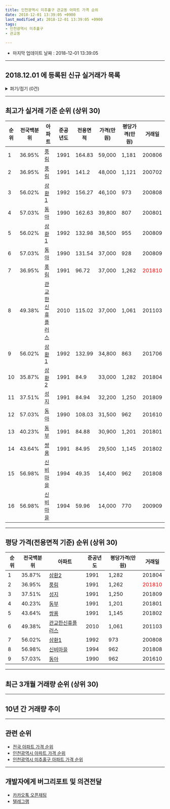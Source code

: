 ```yaml
---
title: 인천광역시 미추홀구 관교동 아파트 가격 순위
date: 2018-12-01 13:39:05 +0900
last_modified_at: 2018-12-01 13:39:05 +0900
tags:
- 인천광역시 미추홀구
- 관교동

---
```


* 마지막 업데이트 날짜 : 2018-12-01 13:39:05

---

## 2018.12.01 에 등록된 신규 실거래가 목록

<details>
<summary>펴기/접기 (0건)</summary>
<div markdown="1">

|아파트|전국백분위|준공년도|전용면적|가격(만원)|평당가격(만원)|거래일|
|---|---|---|---|---|---|---|
|없음|||||||


</div>
</details>

---

## 최고가 실거래 기준 순위 (상위 30)


|순위|전국백분위|아파트|준공년도|전용면적|가격(만원)|평당가격(만원)|거래일|
|---|---|---|---|---|---|---|---|
|1|36.95%|[풍림](https://search.naver.com/search.naver?query=%EC%9D%B8%EC%B2%9C%EA%B4%91%EC%97%AD%EC%8B%9C+%EB%AF%B8%EC%B6%94%ED%99%80%EA%B5%AC+%EA%B4%80%EA%B5%90%EB%8F%99+%ED%92%8D%EB%A6%BC)|1991|164.83|59,000|1,181|200806|
|2|36.95%|[풍림](https://search.naver.com/search.naver?query=%EC%9D%B8%EC%B2%9C%EA%B4%91%EC%97%AD%EC%8B%9C+%EB%AF%B8%EC%B6%94%ED%99%80%EA%B5%AC+%EA%B4%80%EA%B5%90%EB%8F%99+%ED%92%8D%EB%A6%BC)|1991|141.2|48,000|1,121|200702|
|3|56.02%|[삼환1](https://search.naver.com/search.naver?query=%EC%9D%B8%EC%B2%9C%EA%B4%91%EC%97%AD%EC%8B%9C+%EB%AF%B8%EC%B6%94%ED%99%80%EA%B5%AC+%EA%B4%80%EA%B5%90%EB%8F%99+%EC%82%BC%ED%99%981)|1992|156.27|46,100|973|200808|
|4|57.03%|[동아](https://search.naver.com/search.naver?query=%EC%9D%B8%EC%B2%9C%EA%B4%91%EC%97%AD%EC%8B%9C+%EB%AF%B8%EC%B6%94%ED%99%80%EA%B5%AC+%EA%B4%80%EA%B5%90%EB%8F%99+%EB%8F%99%EC%95%84)|1990|162.63|39,800|807|200801|
|5|56.02%|[삼환1](https://search.naver.com/search.naver?query=%EC%9D%B8%EC%B2%9C%EA%B4%91%EC%97%AD%EC%8B%9C+%EB%AF%B8%EC%B6%94%ED%99%80%EA%B5%AC+%EA%B4%80%EA%B5%90%EB%8F%99+%EC%82%BC%ED%99%981)|1992|132.98|38,500|955|200809|
|6|57.03%|[동아](https://search.naver.com/search.naver?query=%EC%9D%B8%EC%B2%9C%EA%B4%91%EC%97%AD%EC%8B%9C+%EB%AF%B8%EC%B6%94%ED%99%80%EA%B5%AC+%EA%B4%80%EA%B5%90%EB%8F%99+%EB%8F%99%EC%95%84)|1990|131.54|37,000|928|200809|
|7|36.95%|[풍림](https://search.naver.com/search.naver?query=%EC%9D%B8%EC%B2%9C%EA%B4%91%EC%97%AD%EC%8B%9C+%EB%AF%B8%EC%B6%94%ED%99%80%EA%B5%AC+%EA%B4%80%EA%B5%90%EB%8F%99+%ED%92%8D%EB%A6%BC)|1991|96.72|37,000|1,262|<span style="color:red">201810</span>|
|8|49.38%|[관교한신휴플러스](https://search.naver.com/search.naver?query=%EC%9D%B8%EC%B2%9C%EA%B4%91%EC%97%AD%EC%8B%9C+%EB%AF%B8%EC%B6%94%ED%99%80%EA%B5%AC+%EA%B4%80%EA%B5%90%EB%8F%99+%EA%B4%80%EA%B5%90%ED%95%9C%EC%8B%A0%ED%9C%B4%ED%94%8C%EB%9F%AC%EC%8A%A4)|2010|115.02|37,000|1,061|201103|
|9|56.02%|[삼환1](https://search.naver.com/search.naver?query=%EC%9D%B8%EC%B2%9C%EA%B4%91%EC%97%AD%EC%8B%9C+%EB%AF%B8%EC%B6%94%ED%99%80%EA%B5%AC+%EA%B4%80%EA%B5%90%EB%8F%99+%EC%82%BC%ED%99%981)|1992|132.99|34,800|863|201706|
|10|35.87%|[삼환2](https://search.naver.com/search.naver?query=%EC%9D%B8%EC%B2%9C%EA%B4%91%EC%97%AD%EC%8B%9C+%EB%AF%B8%EC%B6%94%ED%99%80%EA%B5%AC+%EA%B4%80%EA%B5%90%EB%8F%99+%EC%82%BC%ED%99%982)|1991|84.9|33,000|1,282|201804|
|11|37.51%|[성지](https://search.naver.com/search.naver?query=%EC%9D%B8%EC%B2%9C%EA%B4%91%EC%97%AD%EC%8B%9C+%EB%AF%B8%EC%B6%94%ED%99%80%EA%B5%AC+%EA%B4%80%EA%B5%90%EB%8F%99+%EC%84%B1%EC%A7%80)|1991|84.94|32,200|1,250|201809|
|12|57.03%|[동아](https://search.naver.com/search.naver?query=%EC%9D%B8%EC%B2%9C%EA%B4%91%EC%97%AD%EC%8B%9C+%EB%AF%B8%EC%B6%94%ED%99%80%EA%B5%AC+%EA%B4%80%EA%B5%90%EB%8F%99+%EB%8F%99%EC%95%84)|1990|108.03|31,500|962|201610|
|13|40.23%|[동부](https://search.naver.com/search.naver?query=%EC%9D%B8%EC%B2%9C%EA%B4%91%EC%97%AD%EC%8B%9C+%EB%AF%B8%EC%B6%94%ED%99%80%EA%B5%AC+%EA%B4%80%EA%B5%90%EB%8F%99+%EB%8F%99%EB%B6%80)|1991|84.88|30,900|1,201|201801|
|14|43.64%|[쌍용](https://search.naver.com/search.naver?query=%EC%9D%B8%EC%B2%9C%EA%B4%91%EC%97%AD%EC%8B%9C+%EB%AF%B8%EC%B6%94%ED%99%80%EA%B5%AC+%EA%B4%80%EA%B5%90%EB%8F%99+%EC%8C%8D%EC%9A%A9)|1991|84.95|29,500|1,145|201802|
|15|56.98%|[신비마을](https://search.naver.com/search.naver?query=%EC%9D%B8%EC%B2%9C%EA%B4%91%EC%97%AD%EC%8B%9C+%EB%AF%B8%EC%B6%94%ED%99%80%EA%B5%AC+%EA%B4%80%EA%B5%90%EB%8F%99+%EC%8B%A0%EB%B9%84%EB%A7%88%EC%9D%84)|1994|49.35|14,400|962|201808|
|16|56.98%|[신비마을](https://search.naver.com/search.naver?query=%EC%9D%B8%EC%B2%9C%EA%B4%91%EC%97%AD%EC%8B%9C+%EB%AF%B8%EC%B6%94%ED%99%80%EA%B5%AC+%EA%B4%80%EA%B5%90%EB%8F%99+%EC%8B%A0%EB%B9%84%EB%A7%88%EC%9D%84)|1994|59.96|14,000|770|200909|


---

## 평당 가격(전용면적 기준) 순위 (상위 30)


|순위|전국백분위|아파트|준공년도|평당가격(만원)|거래일|
|---|---|---|---|---|---|
|1|35.87%|[삼환2](https://search.naver.com/search.naver?query=%EC%9D%B8%EC%B2%9C%EA%B4%91%EC%97%AD%EC%8B%9C+%EB%AF%B8%EC%B6%94%ED%99%80%EA%B5%AC+%EA%B4%80%EA%B5%90%EB%8F%99+%EC%82%BC%ED%99%982)|1991|1,282|201804|
|2|36.95%|[풍림](https://search.naver.com/search.naver?query=%EC%9D%B8%EC%B2%9C%EA%B4%91%EC%97%AD%EC%8B%9C+%EB%AF%B8%EC%B6%94%ED%99%80%EA%B5%AC+%EA%B4%80%EA%B5%90%EB%8F%99+%ED%92%8D%EB%A6%BC)|1991|1,262|<span style="color:red">201810</span>|
|3|37.51%|[성지](https://search.naver.com/search.naver?query=%EC%9D%B8%EC%B2%9C%EA%B4%91%EC%97%AD%EC%8B%9C+%EB%AF%B8%EC%B6%94%ED%99%80%EA%B5%AC+%EA%B4%80%EA%B5%90%EB%8F%99+%EC%84%B1%EC%A7%80)|1991|1,250|201809|
|4|40.23%|[동부](https://search.naver.com/search.naver?query=%EC%9D%B8%EC%B2%9C%EA%B4%91%EC%97%AD%EC%8B%9C+%EB%AF%B8%EC%B6%94%ED%99%80%EA%B5%AC+%EA%B4%80%EA%B5%90%EB%8F%99+%EB%8F%99%EB%B6%80)|1991|1,201|201801|
|5|43.64%|[쌍용](https://search.naver.com/search.naver?query=%EC%9D%B8%EC%B2%9C%EA%B4%91%EC%97%AD%EC%8B%9C+%EB%AF%B8%EC%B6%94%ED%99%80%EA%B5%AC+%EA%B4%80%EA%B5%90%EB%8F%99+%EC%8C%8D%EC%9A%A9)|1991|1,145|201802|
|6|49.38%|[관교한신휴플러스](https://search.naver.com/search.naver?query=%EC%9D%B8%EC%B2%9C%EA%B4%91%EC%97%AD%EC%8B%9C+%EB%AF%B8%EC%B6%94%ED%99%80%EA%B5%AC+%EA%B4%80%EA%B5%90%EB%8F%99+%EA%B4%80%EA%B5%90%ED%95%9C%EC%8B%A0%ED%9C%B4%ED%94%8C%EB%9F%AC%EC%8A%A4)|2010|1,061|201103|
|7|56.02%|[삼환1](https://search.naver.com/search.naver?query=%EC%9D%B8%EC%B2%9C%EA%B4%91%EC%97%AD%EC%8B%9C+%EB%AF%B8%EC%B6%94%ED%99%80%EA%B5%AC+%EA%B4%80%EA%B5%90%EB%8F%99+%EC%82%BC%ED%99%981)|1992|973|200808|
|8|56.98%|[신비마을](https://search.naver.com/search.naver?query=%EC%9D%B8%EC%B2%9C%EA%B4%91%EC%97%AD%EC%8B%9C+%EB%AF%B8%EC%B6%94%ED%99%80%EA%B5%AC+%EA%B4%80%EA%B5%90%EB%8F%99+%EC%8B%A0%EB%B9%84%EB%A7%88%EC%9D%84)|1994|962|201808|
|9|57.03%|[동아](https://search.naver.com/search.naver?query=%EC%9D%B8%EC%B2%9C%EA%B4%91%EC%97%AD%EC%8B%9C+%EB%AF%B8%EC%B6%94%ED%99%80%EA%B5%AC+%EA%B4%80%EA%B5%90%EB%8F%99+%EB%8F%99%EC%95%84)|1990|962|201610|


---

## 최근 3개월 거래량 순위 (상위 30)


<div style="width:100%;">
    <canvas id="deal_count_ranking" height="250"></canvas>
</div>


<script>
new Chart(document.getElementById("deal_count_ranking"), {
    type: 'horizontalBar',
    data: {
        labels: ['동아', '동부', '삼환1', '삼환2', '신비마을', '성지', '풍림'],
        datasets: [{
            label: '실거래 수',
            data: [3, 3, 2, 2, 2, 1, 1],
            borderColor: "rgba(255, 0, 128, 1)",
            backgroundColor: "rgba(255, 0, 128, 0.5)",
            fill: false,
        }]
    },
    options: {
        responsive: true,
        title: {
            display: true,
            text: '최근 3개월 거래량 순위'
        },
        tooltips: {
            mode: 'index',
            intersect: false,
            callbacks: {
                title: function(tooltipItems, data) {
                    return "실거래 수:";
                },
                label: function(tooltipItem, data) {
                    return data.labels[tooltipItem.index] + ": " + tooltipItem.xLabel;
                }
            }
        },
        hover: {
            mode: 'nearest',
            intersect: true
        },
        scales: {
            xAxes: [{
                display: true,
                scaleLabel: {
                    display: true,
                    labelString: '실거래 수'
                },
                ticks: {
                    suggestedMin: 0,
                }
            }],
            yAxes: [{
                display: true,
                ticks: {
                    autoSkip: false,
                    callback: function(value, index, values) {
                        if (value.length > 15)
                            return value.substr(0, 13) + "...";
                        else
                            return value;
                    }
                },
                scaleLabel: {
                    display: false,
                }
            }]
        }
    }
});

</script>


---

## 10년 간 거래량 추이


<div style="width:100%;">
    <canvas id="deal_progress" height="250"></canvas>
</div>

<script>
new Chart(document.getElementById("deal_progress"), {
    type: 'line',
    data: {
        labels: ['200812','200901','200902','200903','200904','200905','200906','200907','200908','200909','200910','200911','200912','201001','201002','201003','201004','201005','201006','201007','201008','201009','201010','201011','201012','201101','201102','201103','201104','201105','201106','201107','201108','201109','201110','201111','201112','201201','201202','201203','201204','201205','201206','201207','201208','201209','201210','201211','201212','201301','201302','201303','201304','201305','201306','201307','201308','201309','201310','201311','201312','201401','201402','201403','201404','201405','201406','201407','201408','201409','201410','201411','201412','201501','201502','201503','201504','201505','201506','201507','201508','201509','201510','201511','201512','201601','201602','201603','201604','201605','201606','201607','201608','201609','201610','201611','201612','201701','201702','201703','201704','201705','201706','201707','201708','201709','201710','201711','201712','201801','201802','201803','201804','201805','201806','201807','201808','201809','201810','201811','201812'],
        datasets: [{
            label: '실거래 수',
            pointRadius: 1,
            data: [9, 5, 16, 10, 17, 21, 17, 13, 18, 22, 13, 12, 12, 15, 13, 27, 3, 7, 8, 10, 16, 16, 19, 8, 15, 23, 12, 15, 20, 16, 6, 15, 10, 16, 17, 7, 4, 4, 17, 11, 8, 6, 4, 3, 8, 7, 18, 12, 8, 16, 16, 20, 20, 19, 17, 6, 14, 17, 24, 14, 11, 24, 20, 33, 15, 20, 12, 10, 17, 22, 15, 11, 10, 12, 16, 27, 33, 32, 20, 31, 16, 21, 8, 7, 12, 12, 9, 11, 18, 13, 16, 3, 8, 21, 20, 5, 8, 12, 8, 11, 11, 16, 17, 10, 15, 12, 12, 11, 10, 14, 8, 14, 9, 10, 5, 6, 8, 12, 14, 0, 0],
            borderColor: "rgba(255, 201, 14, 1)",
            backgroundColor: "rgba(255, 201, 14, 0.5)",
            fill: true,
        }]
    },
    options: {
        responsive: true,
        title: {
            display: true,
            text: '10년간 거래량 추이'
        },
        tooltips: {
            mode: 'index',
            intersect: false,
        },
        hover: {
            mode: 'nearest',
            intersect: true
        },
        scales: {
            xAxes: [{
                display: true,
                scaleLabel: {
                    display: true,
                    labelString: '년/월'
                }
            }],
            yAxes: [{
                display: true,
                ticks: {
                    suggestedMin: 0,
                },
                scaleLabel: {
                    display: true,
                    labelString: '실거래 수'
                }
            }]
        }
    }
});

</script>


---

## 관련 순위

- [전국 아파트 가격 순위](https://inasie.github.io/apt-ranking/전국)
- [인천광역시 아파트 가격 순위](https://inasie.github.io/apt-ranking/인천광역시)
- [인천광역시 미추홀구 아파트 가격 순위](https://inasie.github.io/apt-ranking/인천광역시-미추홀구)


---

## 개발자에게 버그리포트 및 의견전달

- [카카오톡 오픈채팅](https://open.kakao.com/o/gLJUAP4)
- [텔레그램](https://t.me/inasie)

